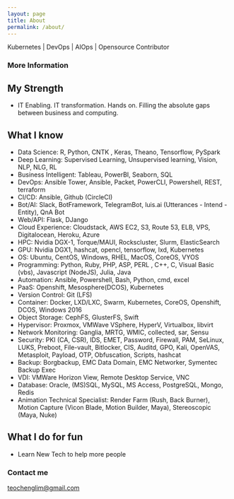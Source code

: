 ```yaml
---
layout: page
title: About
permalink: /about/
---
```


Kubernetes | DevOps | AIOps | Opensource Contributor

### More Information

## My Strength ##
* IT Enabling. IT transformation. Hands on. Filling the absolute gaps between business and computing.

## What I know ##
* Data Science: R, Python, CNTK , Keras, Theano, Tensorflow, PySpark
* Deep Learning: Supervised Learning, Unsupervised learning, Vision, NLP, NLG, RL
* Business Intelligent: Tableau, PowerBI, Seaborn, SQL
* DevOps: Ansible Tower, Ansible, Packet, PowerCLI, Powershell, REST, terraform
* CI/CD: Ansible, Github (CircleCI)
* Bot/AI: Slack, BotFramework, TelegramBot, luis.ai (Utterances - Intend - Entity), QnA Bot
* Web/API: Flask, DJango
* Cloud Experience: Cloudstack, AWS EC2, S3, Route 53, ELB, VPS, Digitalocean, Heroku, Azure
* HPC: Nvidia DGX-1, Torque/MAUI, Rockscluster, Slurm, ElasticSearch
* GPU: Nvidia DGX1, hashcat, opencl, tensorflow, lxd, Kubernetes
* OS: Ubuntu, CentOS, Windows, RHEL, MacOS, CoreOS, VYOS
* Programming: Python, Ruby, PHP, ASP, PERL , C++, C, Visual Basic (vbs), Javascript (NodeJS), Julia, Java
* Automation: Ansible, Powershell, Bash, Python, cmd, excel
* PaaS: Openshift, Mesosphere(DCOS), Kubernetes
* Version Control: Git (LFS)
* Container: Docker, LXD/LXC, Swarm, Kubernetes, CoreOS, Openshift, DCOS, Windows 2016
* Object Storage: CephFS, GlusterFS, Swift
* Hypervisor: Proxmox, VMWave VSphere, HyperV, Virtualbox, libvirt
* Network Monitoring: Ganglia, MRTG, WMIC, collected, sar, Sensu
* Security: PKI (CA, CSR), IDS, EMET, Password, Firewall, PAM, SeLinux, LUKS, Preboot, File-vault, Bitlocker, CIS, Auditd, GPO, Kali, OpenVAS, Metasploit, Payload, OTP, Obfuscation, Scripts, hashcat
* Backup: Borgbackup, EMC Data Domain, EMC Networker, Symentec Backup Exec
* VDI: VMWare Horizon View, Remote Desktop Service, VNC
* Database: Oracle, (MS)SQL, MySQL, MS Access, PostgreSQL, Mongo, Redis
* Animation Technical Specialist: Render Farm (Rush, Back Burner), Motion Capture (Vicon Blade, Motion Builder, Maya), Stereoscopic (Maya, Nuke)

## What I do for fun ##
* Learn New Tech to help more people

### Contact me

[teochenglim@gmail.com](mailto:teochenglim@gmail.com)
